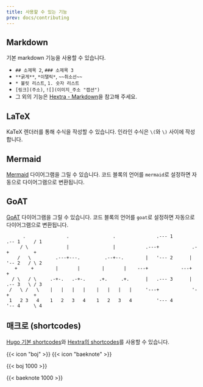 ```yaml
---
title: 사용할 수 있는 기능
prev: docs/contributing
---
```


## Markdown

기본 markdown 기능을 사용할 수 있습니다.

* `## 소제목 2`, `### 소제목 3`
* `**굵게**`, `*이탤릭*`, `~~취소선~~`
* `* 불릿 리스트`, `1. 숫자 리스트`
* `[링크](주소)`, `![](이미지_주소 "캡션")`
* 그 외의 기능은 [Hextra - Markdown](https://imfing.github.io/hextra/docs/guide/markdown/)을 참고해 주세요.

## LaTeX

KaTeX 렌더러를 통해 수식을 작성할 수 있습니다. 인라인 수식은 `\(`와 `\)` 사이에 작성합니다.

## Mermaid

[Mermaid](https://github.com/mermaid-js/mermaid#readme) 다이어그램을 그릴 수 있습니다. 코드 블록의 언어를 `mermaid`로 설정하면 자동으로 다이어그램으로 변환됩니다.

## GoAT

[GoAT](https://github.com/bep/goat) 다이어그램을 그릴 수 있습니다. 코드 블록의 언어를 `goat`로 설정하면 자동으로 다이어그램으로 변환됩니다.

```goat
      .               .                .               .--- 1          .-- 1     / 1
     / \              |                |           .---+            .-+         +
    /   \         .---+---.         .--+--.        |   '--- 2      |   '-- 2   / \ 2
   +     +        |       |        |       |    ---+            ---+          +
  / \   / \     .-+-.   .-+-.     .+.     .+.      |   .--- 3      |   .-- 3   \ / 3
 /   \ /   \    |   |   |   |    |   |   |   |     '---+            '-+         +
 1   2 3   4    1   2   3   4    1   2   3   4         '--- 4          '-- 4     \ 4

```

## 매크로 (shortcodes)

[Hugo 기본 shortcodes](https://gohugo.io/content-management/shortcodes/)와
[Hextra의 shortcodes](https://imfing.github.io/hextra/docs/guide/shortcodes/)를 사용할 수 있습니다.

{{< icon "boj" >}} {{< icon "baeknote" >}}

{{< boj 1000 >}}

{{< baeknote 1000 >}}
